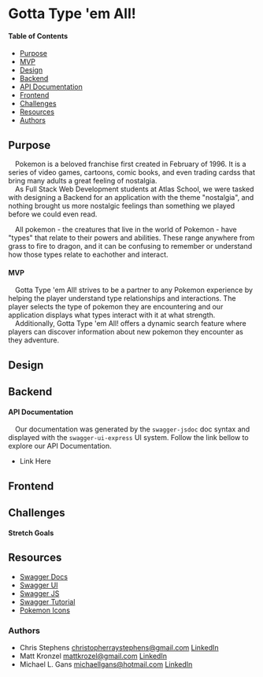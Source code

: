 # Gotta Type 'em All!

#### Table of Contents
- [Purpose](#purpose)
- [MVP](#mvp)
- [Design](#design)
- [Backend](#backend)
- [API Documentation](#api-documentation)
- [Frontend](#frontend)
- [Challenges](#challenges)
- [Resources](#resources)
- [Authors](#authors)

## Purpose
&emsp;Pokemon is a beloved franchise first created in February of 1996.  It is a series of video games, cartoons, comic books, and even trading cardss that bring many adults a great feeling of nostalgia.<br>
&emsp;As Full Stack Web Development students at Atlas School, we were tasked with designing a Backend for an application with the theme "nostalgia", and nothing brought us more nostalgic feelings than something we played before we could even read.<br>

&emsp;All pokemon - the creatures that live in the world of Pokemon - have "types" that relate to their powers and abilities.  These range anywhere from grass to fire to dragon, and it can be confusing to remember or understand how those types relate to eachother and interact.

#### MVP
&emsp;Gotta Type 'em All! strives to be a partner to any Pokemon experience by helping the player understand type relationships and interactions.  The player selects the type of pokemon they are encountering and our application displays what types interact with it at what strength.<br>
&emsp;Additionally, Gotta Type 'em All! offers a dynamic search feature where players can discover information about new pokemon they encounter as they adventure.

## Design

## Backend

#### API Documentation
&emsp;Our documentation was generated by the `swagger-jsdoc` doc syntax and displayed with the `swagger-ui-express` UI system.  Follow the link bellow to explore our API Documentation.
- Link Here

## Frontend

## Challenges

#### Stretch Goals

## Resources
- [Swagger Docs](https://swagger.io/docs/)
- [Swagger UI](https://swagger.io/docs/open-source-tools/swagger-ui/usage/installation/)
- [Swagger JS](https://www.npmjs.com/package/swagger-jsdoc)
- [Swagger Tutorial](https://www.youtube.com/watch?v=S8kmHtQeflo&t=1111s)
- [Pokemon Icons](https://archives.bulbagarden.net/wiki/Category:Type_icons)

### Authors
- Chris Stephens <christopherraystephens@gmail.com> [LinkedIn](https://www.linkedin.com/in/c-r-stephens/)
- Matt Kronzel <mattkrozel@gmail.com> [LinkedIn](https://www.linkedin.com/in/mattkrozel/)
- Michael L. Gans <michaellgans@hotmail.com> [LinkedIn](https://www.linkedin.com/in/michaellgans/)
